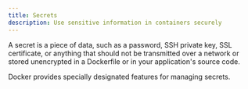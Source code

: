 ```yaml
---
title: Secrets
description: Use sensitive information in containers securely
---
```


A secret is a piece of data, such as a password, SSH private key, SSL
certificate, or anything that should not be transmitted over a network or
stored unencrypted in a Dockerfile or in your application's source code.

Docker provides specially designated features for managing secrets.
